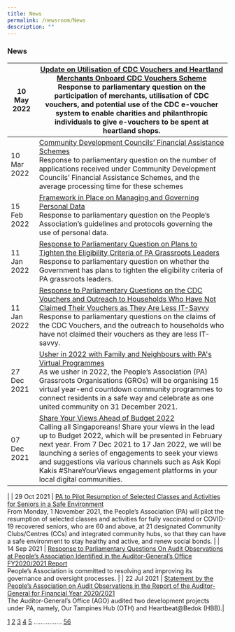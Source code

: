 ```yaml
---
title: News
permalink: /newsroom/News
description: ""
---
```

### News




| 10 May 2022 | [Update on Utilisation of CDC Vouchers and Heartland Merchants Onboard CDC Vouchers Scheme](//) <br>Response to parliamentary question on the participation of merchants, utilisation of CDC vouchers, and potential use of the CDC e-voucher system to enable charities and philanthropic individuals to give e-vouchers to be spent at heartland shops.  |
| -------- | -------- |
| 10 Mar 2022     | [Community Development Councils’ Financial Assistance Schemes ](//)<br>Response to parliamentary question on the number of applications received under Community Development Councils’ Financial Assistance Schemes, and the average processing time for these schemes     | 
| 15 Feb 2022 | [Framework in Place on Managing and Governing Personal Data](//)<br>Response to parliamentary question on the People’s Association’s guidelines and protocols governing the use of personal data. |
| 11 Jan 2022 | [Response to Parliamentary Question on Plans to Tighten the Eligibility Criteria of PA Grassroots Leaders](//) <br>Response to parliamentary question on whether the Government has plans to tighten the eligibility criteria of PA grassroots leaders.|
| 11 Jan 2022 | [Response to Parliamentary Questions on the CDC Vouchers and Outreach to Households Who Have Not Claimed Their Vouchers as They Are Less IT-Savvy](//) <br>Response to parliamentary questions on the claims of the CDC Vouchers, and the outreach to households who have not claimed their vouchers as they are less IT-savvy.|
| 27 Dec 2021 | [Usher in 2022 with Family and Neighbours with PA's Virtual Programmes](//) <br>As we usher in 2022, the People’s Association (PA) Grassroots Organisations (GROs) will be organising 15 virtual year-end countdown community programmes to connect residents in a safe way and celebrate as one united community on 31 December 2021.|
| 07 Dec 2021 | [Share Your Views Ahead of Budget 2022](//)<br>Calling all Singaporeans! Share your views in the lead up to Budget 2022, which will be presented in February next year. From 7 Dec 2021 to 17 Jan 2022, we will be launching a series of engagements to seek your views and suggestions via various channels such as Ask Kopi Kakis #ShareYourViews engagement platforms in your local digital communities.
 |
| 29 Oct 2021 | [PA to Pilot Resumption of Selected Classes and Activities for Seniors in a Safe Environment](//)<br>From Monday, 1 November 2021, the People’s Association (PA) will pilot the resumption of selected classes and activities for fully vaccinated or COVID-19 recovered seniors, who are 60 and above, at 21 designated Community Clubs/Centres (CCs) and integrated community hubs, so that they can have a safe environment to stay healthy and active, and renew social bonds. |
| 14 Sep 2021 | [Response to Parliamentary Questions On Audit Observations at People’s Association Identified in the Auditor-General’s Office FY2020/2021 Report](//)<br> People’s Association is committed to resolving and improving its governance and oversight processes. |
| 22 Jul 2021 | [Statement by the People’s Association on Audit Observations in the Report of the Auditor-General for Financial Year 2020/2021](//) <br>The Auditor-General’s Office (AGO) audited two development projects under PA, namely, Our Tampines Hub (OTH) and Heartbeat@Bedok (HBB).|

[1](/permalink)      [2](/permalink)    [3]() [4]() [5]() ................  [56]()